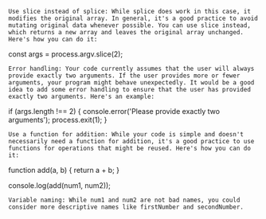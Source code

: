 
    Use slice instead of splice: While splice does work in this case, it modifies the original array. In general, it's a good practice to avoid mutating original data whenever possible. You can use slice instead, which returns a new array and leaves the original array unchanged. Here's how you can do it:

const args = process.argv.slice(2);

    Error handling: Your code currently assumes that the user will always provide exactly two arguments. If the user provides more or fewer arguments, your program might behave unexpectedly. It would be a good idea to add some error handling to ensure that the user has provided exactly two arguments. Here's an example:

if (args.length !== 2) {
    console.error('Please provide exactly two arguments');
    process.exit(1);
}

    Use a function for addition: While your code is simple and doesn't necessarily need a function for addition, it's a good practice to use functions for operations that might be reused. Here's how you can do it:

function add(a, b) {
    return a + b;
}

console.log(add(num1, num2));

    Variable naming: While num1 and num2 are not bad names, you could consider more descriptive names like firstNumber and secondNumber.
